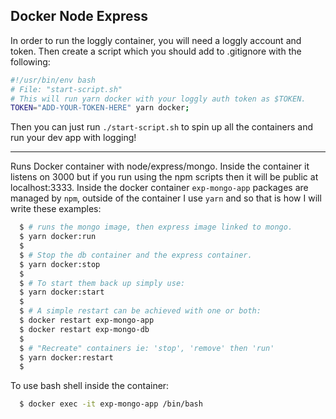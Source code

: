 Docker Node Express
----
In order to run the loggly container, you will need a loggly account and token. Then create a script which you should add to .gitignore with the following:

```bash
#!/usr/bin/env bash
# File: "start-script.sh"
# This will run yarn docker with your loggly auth token as $TOKEN.
TOKEN="ADD-YOUR-TOKEN-HERE" yarn docker;
```

Then you can just run `./start-script.sh` to spin up all the containers and run your dev app with logging!

---

Runs Docker container with node/express/mongo. Inside the container it listens on 3000 but if you run using the npm scripts then it will be public at localhost:3333. Inside the docker container `exp-mongo-app` packages are managed by `npm`, outside of the container I use `yarn` and so that is how I will write these examples:

```sh
  $ # runs the mongo image, then express image linked to mongo.
  $ yarn docker:run
  $ 
  $ # Stop the db container and the express container.
  $ yarn docker:stop
  $
  $ # To start them back up simply use:
  $ yarn docker:start
  $
  $ # A simple restart can be achieved with one or both:
  $ docker restart exp-mongo-app
  $ docker restart exp-mongo-db
  $
  $ # "Recreate" containers ie: 'stop', 'remove' then 'run'
  $ yarn docker:restart
  $
```


To use bash shell inside the container:
```bash
  $ docker exec -it exp-mongo-app /bin/bash
```
